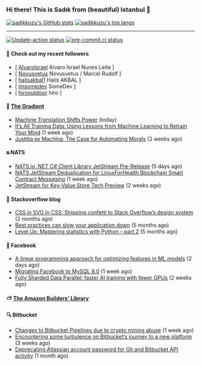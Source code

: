 ### Hi there! This is Sadık from (beautiful) Istanbul 👋

[![sadikkuzu's GitHub stats](https://github-readme-stats.vercel.app/api?username=sadikkuzu&show_icons=true&theme=dark&hide=stars&hide_title=true)](https://github.com/sadikkuzu)
[![sadikkuzu's top langs](https://github-readme-stats.vercel.app/api/top-langs/?username=sadikkuzu&langs_count=6&layout=compact&theme=dark&hide_title=true)](https://github.com/sadikkuzu)

---

[![Update-action status](https://github.com/sadikkuzu/sadikkuzu/actions/workflows/sadikkuzu.yml/badge.svg)](https://github.com/sadikkuzu/sadikkuzu/actions/workflows/sadikkuzu.yml)
[![pre-commit.ci status](https://results.pre-commit.ci/badge/github/sadikkuzu/sadikkuzu/master.svg)](https://results.pre-commit.ci/latest/github/sadikkuzu/sadikkuzu/master)

#### 🔭 Check out my recent followers

- [ [AlvaroIsrael](https://github.com/AlvaroIsrael) Alvaro Israel Nunes Leite ]
- [ [Novusvetus](https://github.com/Novusvetus) Novusvetus / Marcel Rudolf ]
- [ [halisakbal1](https://github.com/halisakbal1) Halis AKBAL ]
- [ [imsomedev](https://github.com/imsomedev) SomeDev ]
- [ [hirooutdoor](https://github.com/hirooutdoor) hiro ]


#### 🔻 [The Gradient](https://thegradient.pub)

- [Machine Translation Shifts Power](https://thegradient.pub/machine-translation-shifts-power/) (today)
- [It’s All Training Data: Using Lessons from Machine Learning to Retrain Your Mind](https://thegradient.pub/its-all-training-data/) (1 week ago)
- [Justitia ex Machina: The Case for Automating Morals](https://thegradient.pub/justitia-ex-machina/) (2 weeks ago)


#### 🔛 NATS

- [NATS.io .NET C# Client Library JetStream Pre-Release](https://nats.io/blog/jetstream-dotnet-pre-release/) (5 days ago)
- [NATS JetStream Deduplication for LinuxForHealth Blockchain Smart Contract Messaging](https://nats.io/blog/nats-jetstream-deduplication-for-lfh/) (1 week ago)
- [JetStream for Key-Value Store Tech Preview](https://nats.io/blog/kv-cli/) (2 weeks ago)


#### 📰 Stackoverflow blog

- [CSS in SVG in CSS: Shipping confetti to Stack Overflow’s design system](https://stackoverflow.blog/2021/05/31/shipping-confetti-to-stack-overflows-design-system/) (2 months ago)
- [Best practices can slow your application down](https://stackoverflow.blog/2021/03/03/best-practices-can-slow-your-application-down/) (5 months ago)
- [Level Up: Mastering statistics with Python – part 2](https://stackoverflow.blog/2021/02/23/level-up-mastering-statistics-with-python-part-2/) (5 months ago)


#### 📢 Facebook

- [A linear programming approach for optimizing features in ML models](https://engineering.fb.com/2021/07/29/data-infrastructure/linear-programming/) (2 days ago)
- [Migrating Facebook to MySQL 8.0](https://engineering.fb.com/2021/07/22/data-infrastructure/mysql/) (1 week ago)
- [Fully Sharded Data Parallel: faster AI training with fewer GPUs](https://engineering.fb.com/2021/07/15/open-source/fsdp/) (2 weeks ago)


#### ⛅ [The Amazon Builders' Library](https://aws.amazon.com/builders-library/)


#### 🔍 Bitbucket

- [Changes to Bitbucket Pipelines due to crypto mining abuse](https://bitbucket.org/blog/changes-to-bitbucket-pipelines-due-to-crypto-mining-abuse) (1 week ago)
- [Encountering some turbulence on Bitbucket’s journey to a new platform](https://bitbucket.org/blog/encountering-some-turbulence-on-bitbuckets-journey-to-a-new-platform) (3 weeks ago)
- [Deprecating Atlassian account password for Git and Bitbucket API activity](https://bitbucket.org/blog/deprecating-atlassian-account-password-for-git-and-bitbucket-api-activity) (1 month ago)

